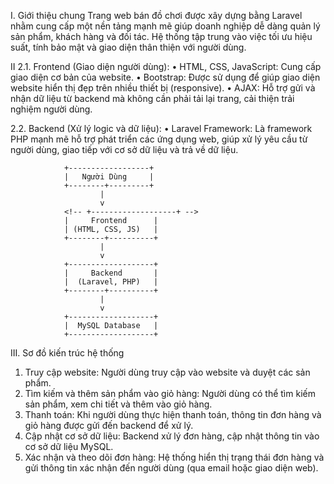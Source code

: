 I. Giới thiệu chung
Trang web bán đồ chơi được xây dựng bằng Laravel nhằm cung cấp một nền tảng mạnh mẽ giúp doanh nghiệp dễ dàng quản lý sản phẩm, khách hàng và đối tác. Hệ thống tập trung vào việc tối ưu hiệu suất, tính bảo mật và giao diện thân thiện với người dùng.

II
2.1. Frontend (Giao diện người dùng):
• HTML, CSS, JavaScript: Cung cấp giao diện cơ bản của website.
• Bootstrap: Được sử dụng để giúp giao diện website hiển thị đẹp trên nhiều
thiết bị (responsive).
• AJAX: Hỗ trợ gửi và nhận dữ liệu từ backend mà không cần phải tải lại
trang, cải thiện trải nghiệm người dùng.

2.2. Backend (Xử lý logic và dữ liệu):
• Laravel Framework: Là framework PHP mạnh mẽ hỗ trợ phát triển các
ứng dụng web, giúp xử lý yêu cầu từ người dùng, giao tiếp với cơ sở dữ liệu
và trả về dữ liệu.


                +------------------+
                |   Người Dùng     |
                +--------+---------+
                        |
                        v
                <!-- +-------------------+ -->
                |     Frontend      |
                | (HTML, CSS, JS)   |
                +--------+----------+
                        |
                        v
                +-------------------+
                |     Backend       |
                |  (Laravel, PHP)   |
                +--------+----------+
                        |
                        v
                +-------------------+
                |  MySQL Database   |
                +-------------------+

III. Sơ đồ kiến trúc hệ thống

1. Truy cập website: Người dùng truy cập vào website và duyệt các sản phẩm.
2. Tìm kiếm và thêm sản phẩm vào giỏ hàng: Người dùng có thể tìm kiếm sản
phẩm, xem chi tiết và thêm vào giỏ hàng.
3. Thanh toán: Khi người dùng thực hiện thanh toán, thông tin đơn hàng và giỏ
hàng được gửi đến backend để xử lý.
4. Cập nhật cơ sở dữ liệu: Backend xử lý đơn hàng, cập nhật thông tin vào cơ
sở dữ liệu MySQL.
5. Xác nhận và theo dõi đơn hàng: Hệ thống hiển thị trạng thái đơn hàng và
gửi thông tin xác nhận đến người dùng (qua email hoặc giao diện web).
